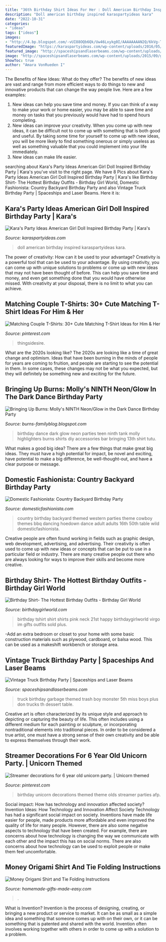 ```yaml
---
title: "36th Birthday Shirt Ideas For Her : Doll American Birthday Inspired Karaspartyideas Kara"
description: "Doll american birthday inspired karaspartyideas kara"
date: "2022-10-31"
categories:
- "ideas"
tags: ["ideas"]
images:
- "http://4.bp.blogspot.com/-vUI88OQb6Qk/Uw46Lxykg0I/AAAAAAAAN2Q/6kVg-TDQdyo/s1600/IMG_0117.JPG"
featuredImage: "https://karaspartyideas.com/wp-content/uploads/2016/05/American-Girl-Doll-Inspired-Birthday-Party-via-Karas-Party-Ideas-KarasPartyIdeas.com15.jpeg"
featured_image: "http://spaceshipsandlaserbeams.com/wp-content/uploads/2015/09/garbage-truck-birthday-party-ideas.jpg"
image: "http://spaceshipsandlaserbeams.com/wp-content/uploads/2015/09/garbage-truck-birthday-party-ideas.jpg"
ShowToc: true
author: "Amara VonRueden I"
---
```



The Benefits of New Ideas: What do they offer?
The benefits of new ideas are vast and range from more efficient ways to do things to new and innovative products that can change the way people live. Here are a few examples: 
1. New ideas can help you save time and money. If you can think of a way to make your work or home easier, you may be able to save time and money on tasks that you previously would have had to spend hours completing. 
2. New ideas can improve your creativity. When you come up with new ideas, it can be difficult not to come up with something that is both good and useful. By taking some time for yourself to come up with new ideas, you will be more likely to find something onerous or simply useless as well as something valuable that you could implement into your life immediately. 
3. New ideas can make life easier.

	

		
searching about Kara&#039;s Party Ideas American Girl Doll Inspired Birthday Party | Kara&#039;s you've visit to the right page. We have 8 Pics about Kara&#039;s Party Ideas American Girl Doll Inspired Birthday Party | Kara&#039;s like Birthday Shirt- The Hottest Birthday Outfits - Birthday Girl World, Domestic Fashionista: Country Backyard Birthday Party and also Vintage Truck Birthday Party | Spaceships and Laser Beams. Here it is:
		
    
## Kara&#039;s Party Ideas American Girl Doll Inspired Birthday Party | Kara&#039;s

<img loading=lazy src="https://karaspartyideas.com/wp-content/uploads/2016/05/American-Girl-Doll-Inspired-Birthday-Party-via-Karas-Party-Ideas-KarasPartyIdeas.com15.jpeg" onerror="this.onerror=null;this.src='https://tse3.mm.bing.net/th?id=OIP.bl5Notdsv-cisBQSH3RCoQHaLH&amp;pid=15.1';" alt="Kara&#039;s Party Ideas American Girl Doll Inspired Birthday Party | Kara&#039;s">

_Source: karaspartyideas.com_

>doll american birthday inspired karaspartyideas kara. 

	

The power of creativity: How can it be used to your advantage?
Creativity is a powerful tool that can be used to your advantage. By using creativity, you can come up with unique solutions to problems or come up with new ideas that may not have been thought of before. This can help you save time and money, and even get something done that you would have otherwise missed. With creativity at your disposal, there is no limit to what you can achieve.

    
## Matching Couple T-Shirts: 30+ Cute Matching T-Shirt Ideas For Him &amp; Her

<img loading=lazy src="https://i.pinimg.com/736x/7c/26/a7/7c26a7ce2e531b89b8e94306ea7d9537.jpg" onerror="this.onerror=null;this.src='https://tse2.mm.bing.net/th?id=OIP.PY0FSkhmdP1RP3GP8ot2zAHaFp&amp;pid=15.1';" alt="Matching Couple T-Shirts: 30+ Cute Matching T-Shirt Ideas for Him &amp; Her">

_Source: pinterest.com_

>thingsidesire. 

	

What are the 2020s looking like?
The 2020s are looking like a time of great change and optimism. Ideas that have been burning in the minds of people for years are coming to fruition, and people are starting to see the potential in them. In some cases, these changes may not be what you expected, but they will definitely be something new and exciting for the future.

    
## Bringing Up Burns: Molly&#039;s NINTH Neon/Glow In The Dark Dance Birthday Party

<img loading=lazy src="http://4.bp.blogspot.com/-vUI88OQb6Qk/Uw46Lxykg0I/AAAAAAAAN2Q/6kVg-TDQdyo/s1600/IMG_0117.JPG" onerror="this.onerror=null;this.src='https://tse2.mm.bing.net/th?id=OIP.KOtpLi9ZmOTliuYSZPzSqgHaJ4&amp;pid=15.1';" alt="Bringing Up Burns: Molly&#039;s NINTH Neon/Glow in the Dark Dance Birthday Party">

_Source: burns-familyblog.blogspot.com_

>birthday dance dark glow neon parties teen ninth tank molly highlighters burns shirts diy accessories bar bringing 13th shirt tutu. 

	

What makes a good big idea?
There are a few things that make great big ideas. They must have a high potential for impact, be novel and exciting, have potential to make a big difference, be well-thought-out, and have a clear purpose or message.

    
## Domestic Fashionista: Country Backyard Birthday Party

<img loading=lazy src="http://2.bp.blogspot.com/-az1vAIEr9tQ/Tl2Dx-TkHTI/AAAAAAAAI8I/PmGF5PrOJFY/s1600/country+bday-99.jpg" onerror="this.onerror=null;this.src='https://tse1.mm.bing.net/th?id=OIP.vqd8bva7xpD5jmphFOh6vQHaLE&amp;pid=15.1';" alt="Domestic Fashionista: Country Backyard Birthday Party">

_Source: domesticfashionista.com_

>country birthday backyard themed western parties theme cowboy themes bbq dancing hoedown dance adult adults 16th 50th table wild domesticfashionista. 

	

Creative people are often found working in fields such as graphic design, web development, advertising, and advertising. Their creativity is often used to come up with new ideas or concepts that can be put to use in a particular field or industry. There are many creative people out there who are always looking for ways to improve their skills and become more creative.

    
## Birthday Shirt- The Hottest Birthday Outfits - Birthday Girl World

<img loading=lazy src="https://cdn.shopify.com/s/files/1/0225/2669/products/v-neck-i-m-with-the-birthday-girl-tshirt-2_600x.jpg?v=1497403861" onerror="this.onerror=null;this.src='https://tse2.mm.bing.net/th?id=OIP.3PydJp3YGDV0uqzQNVA7UgHaLH&amp;pid=15.1';" alt="Birthday Shirt- The Hottest Birthday Outfits - Birthday Girl World">

_Source: birthdaygirlworld.com_

>birthday tshirt shirt shirts pink neck 21st happy birthdaygirlworld virgo im gifts outfits sold plus. 

	

-Add an extra bedroom or closet to your home with some basic construction materials such as plywood, cardboard, or balsa wood. This can be used as a makeshift workbench or storage area. 

    
## Vintage Truck Birthday Party | Spaceships And Laser Beams

<img loading=lazy src="http://spaceshipsandlaserbeams.com/wp-content/uploads/2015/09/garbage-truck-birthday-party-ideas.jpg" onerror="this.onerror=null;this.src='https://tse3.mm.bing.net/th?id=OIP.CoPqH_q9wMdwzBQ74EcUUAHaLH&amp;pid=15.1';" alt="Vintage Truck Birthday Party | Spaceships and Laser Beams">

_Source: spaceshipsandlaserbeams.com_

>truck birthday garbage themed trash boy monster 5th miss boys plus don trucks th dessert table. 

	

Creative art is often characterized by its unique style and approach to depicting or capturing the beauty of life. This often includes using a different medium for each painting or sculpture, or incorporating nontraditional elements into traditional pieces. In order to be considered a true artist, one must have a strong sense of their own creativity and be able to express themselves through their work.

    
## Streamer Decorations For 6 Year Old Unicorn Party. | Unicorn Themed

<img loading=lazy src="https://i.pinimg.com/736x/d9/3b/a5/d93ba57304cabc16df55e5c770348008.jpg" onerror="this.onerror=null;this.src='https://tse1.mm.bing.net/th?id=OIP.9Sh2qZwIjX14Dbz9tkLGnwHaMS&amp;pid=15.1';" alt="Streamer decorations for 6 year old unicorn party. | Unicorn themed">

_Source: pinterest.com_

>birthday unicorn decorations themed theme olds streamer parties afp. 

	

Social impact: How has technology and innovation affected society?
Invention Ideas: How Technology and Innovation Affect Society
Technology has had a significant social impact on society. Inventions have made life easier for people, made products more affordable and even improved the quality of life for many people. However, there are also some negative aspects to technology that have been created. For example, there are concerns about how technology is changing the way we communicate with each other and the impact this has on social norms. There are also concerns about how technology can be used to exploit people or make them feel uncomfortable.

    
## Money Origami Shirt And Tie Folding Instructions

<img loading=lazy src="https://www.homemade-gifts-made-easy.com/image-files/money-origami-shirt-and-tie-800x800.jpg" onerror="this.onerror=null;this.src='https://tse3.mm.bing.net/th?id=OIP.tPw46dzOAfC6dWjWjVYrMwHaHa&amp;pid=15.1';" alt="Money Origami Shirt and Tie Folding Instructions">

_Source: homemade-gifts-made-easy.com_

>. 

	

What is Invention?
Invention is the process of designing, creating, or bringing a new product or service to market. It can be as small as a simple idea and something that someone comes up with on their own, or it can be something that is patented and shared with the world. Invention often involves working together with others in order to come up with a solution to a problem.

